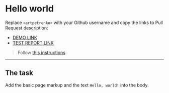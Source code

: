 # Hello world
Replace `<artpetrenko>` with your Github username and copy the links to Pull Request description:
- [DEMO LINK](https://artpetrenko.github.io/layout_hello-world/)
- [TEST REPORT LINK](https://artpetrenko.github.io/layout_hello-world/report/html_report/)

> Follow [this instructions](https://mate-academy.github.io/layout_task-guideline/#how-to-solve-the-layout-tasks-on-github)
___

## The task
Add the basic page markup and the text `Hello, world!` into the body.
